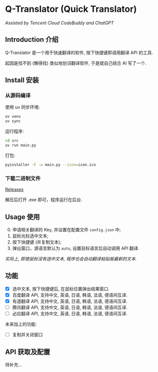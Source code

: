 # Q-Translator (Quick Translator)

*Assisted by Tencent Cloud CodeBuddy and ChatGPT*

## Introduction 介绍

Q-Translator 是一个用于快速翻译的软件, 按下快捷键即调用翻译 API 的工具.

起因是找不到 (懒得找) 类似地划词翻译软件, 于是就自己结合 AI 写了一个.

## Install 安装

### 从源码编译

使用 uv 同步环境:

```bash
uv venv
uv sync
```

运行程序:

```bash
cd src
uv run main.py
```

打包:

```bash
pyinstaller -F -w main.py --icon=icon.ico
```

### 下载二进制文件

[Releases](https://github.com/Fingsinz/q-translator/releases)

解压后打开 .exe 即可，程序运行在后台.

## Usage 使用

0. 申请相关翻译的 Key, 并设置在配置文件 `config.json` 中;
1. 鼠标光标选中文本;
2. 按下快捷键 (并复制文本);
3. 弹出窗口，源语言默认为 `auto`, 设置目标语言后自动调用 API 翻译.

*实际上, 即使鼠标没有选中文本, 程序也会自动翻译粘贴板最新的文本.*

## 功能

- [x] 选中文本, 按下快捷键后, 在鼠标位置弹出结果窗口.
- [x] 百度翻译 API, 支持中文, 英语, 日语, 韩语, 法语, 德语间互译.
- [x] 有道翻译 API, 支持中文, 英语, 日语, 韩语, 法语, 德语间互译.
- [ ] 腾讯翻译 API, 支持中文, 英语, 日语, 韩语, 法语, 德语间互译.
- [ ] 必应翻译 API, 支持中文, 英语, 日语, 韩语, 法语, 德语间互译.

未来加上的功能:

- [ ] 复制并关闭窗口

## API 获取及配置

待补充...

